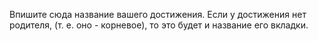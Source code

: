 Впишите сюда название вашего достижения. Если у достижения нет родителя, (т. е. оно - корневое), то это будет и название его вкладки.